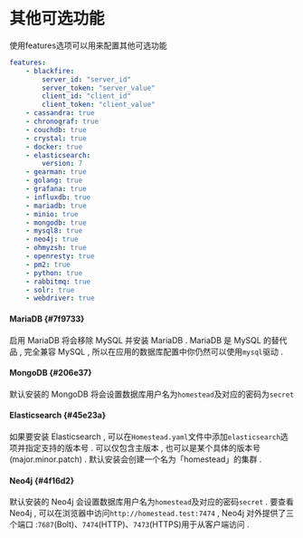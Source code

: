 # 其他可选功能

使用features选项可以用来配置其他可选功能

```yaml
features:
    - blackfire:
        server_id: "server_id"
        server_token: "server_value"
        client_id: "client_id"
        client_token: "client_value"
    - cassandra: true
    - chronograf: true
    - couchdb: true
    - crystal: true
    - docker: true
    - elasticsearch:
        version: 7
    - gearman: true
    - golang: true
    - grafana: true
    - influxdb: true
    - mariadb: true
    - minio: true
    - mongodb: true
    - mysql8: true
    - neo4j: true
    - ohmyzsh: true
    - openresty: true
    - pm2: true
    - python: true
    - rabbitmq: true
    - solr: true
    - webdriver: true
```

#### MariaDB {#7f9733}

启用 MariaDB 将会移除 MySQL 并安装 MariaDB . MariaDB 是 MySQL 的替代品 , 完全兼容 MySQL , 所以在应用的数据库配置中你仍然可以使用`mysql`驱动 . 

#### MongoDB {#206e37}

默认安装的 MongoDB 将会设置数据库用户名为`homestead`及对应的密码为`secret`

#### Elasticsearch {#45e23a}

如果要安装 Elasticsearch , 可以在`Homestead.yaml`文件中添加`elasticsearch`选项并指定支持的版本号 . 可以仅包含主版本 , 也可以是某个具体的版本号\(major.minor.patch\) . 默认安装会创建一个名为「homestead」的集群 . 

#### Neo4j {#4f16d2}

默认安装的 Neo4j 会设置数据库用户名为`homestead`及对应的密码`secret` . 要查看 Neo4j , 可以在浏览器中访问`http://homestead.test:7474` , Neo4j 对外提供了三个端口 :`7687`\(Bolt\)、`7474`\(HTTP\)、`7473`\(HTTPS\)用于从客户端访问 . 



